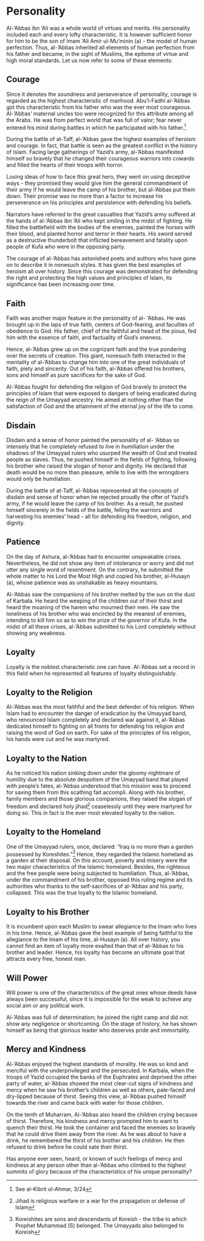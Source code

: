 Personality
===========

Al-’Abbas ibn ‘Ali was a whole world of virtues and merits. His
personality included each and every lofty characteristic. It is however
sufficient honor for him to be the son of Imam ‘Ali Amir ul-Mu’minin
(a) - the model of human perfection. Thus, al-’Abbas inherited all
elements of human perfection from his father and became, in the sight of
Muslims, the epitome of virtue and high moral standards. Let us now
refer to some of these elements:

Courage
-------

Since it denotes the soundness and perseverance of personality, courage
is regarded as the highest characteristic of manhood. Abu’l-Fadhl
al-’Abbas got this characteristic from his father who was the ever most
courageous. Al-’Abbas’ maternal uncles too were recognized for this
attribute among all the Arabs. He was from perfect world that was full
of valor; fear never entered his mind during battles in which he
participated with his father.[^1]

During the battle of at-Taff, al-’Abbas gave the highest examples of
heroism and courage. In fact, that battle is seen as the greatest
conflict in the history of Islam. Facing large gatherings of Yazid’s
army, al-’Abbas manifested himself so bravely that he changed their
courageous warriors into cowards and filled the hearts of their troops
with horror.

Losing ideas of how to face this great hero, they went on using
deceptive ways - they promised they would give him the general
commandment of their army if he would leave the camp of his brother, but
al-’Abbas put them down. Their promise was no more than a factor to
increase his perseverance on his principles and persistence with
defending his beliefs.

Narrators have referred to the great casualties that Yazid’s army
suffered at the hands of al-’Abbas ibn ‘Ali who kept smiling in the
midst of fighting. He filled the battlefield with the bodies of the
enemies, painted the horses with their blood, and planted horror and
terror in their hearts. His sword served as a destructive thunderbolt
that inflicted bereavement and fatality upon people of Kufa who were in
the opposing party.

The courage of al-’Abbas has astonished poets and authors who have gone
on to describe it in nonesuch styles. It has given the best examples of
heroism all over history. Since this courage was demonstrated for
defending the right and protecting the high values and principles of
Islam, its significance has been increasing over time.

Faith
-----

Faith was another major feature in the personality of al- ‘Abbas. He was
brought up in the laps of true faith, centers of God-fearing, and
faculties of obedience to God. His father, chief of the faithful and
head of the pious, fed him with the essence of faith, and factuality of
God’s oneness.

Hence, al-’Abbas grew up on the cognizant faith and the true pondering
over the secrets of creation. This giant, nonesuch faith interacted in
the mentality of al-’Abbas to change him into one of the great
individuals of faith, piety and sincerity. Out of his faith, al-’Abbas
offered his brothers, sons and himself as pure sacrifices for the sake
of God.

Al-’Abbas fought for defending the religion of God bravely to protect
the principles of Islam that were exposed to dangers of being eradicated
during the reign of the Umayyad ancestry. He aimed at nothing other than
the satisfaction of God and the attainment of the eternal joy of the
life to come.

Disdain
-------

Disdain and a sense of honor painted the personality of al- ‘Abbas so
intensely that he completely refused to live in humiliation under the
shadows of the Umayyad rulers who usurped the wealth of God and treated
people as slaves. Thus, he pushed himself in the fields of fighting,
following his brother who raised the slogan of honor and dignity. He
declared that death would be no more than pleasure, while to live with
the wrongdoers would only be humiliation.

During the battle of at-Taff, al-’Abbas represented all the concepts of
disdain and sense of honor when he rejected proudly the offer of Yazid’s
army, if he would leave the camp of his brother. As a result, he pushed
himself sincerely in the fields of the battle, felling the warriors and
harvesting his enemies’ head - all for defending his freedom, religion,
and dignity.

Patience
--------

On the day of Ashura, al-’Abbas had to encounter unspeakable crises.
Nevertheless, he did not show any item of intolerance or worry and did
not utter any single word of resentment. On the contrary, he submitted
the whole matter to his Lord the Most High and copied his brother,
al-Husayn (a), whose patience was as unshakable as heavy mountains.

Al-’Abbas saw the companions of his brother melted by the sun on the
dust of Karbala. He heard the weeping of the children out of their
thirst and heard the moaning of the harem who mourned their men. He saw
the loneliness of his brother who was encircled by the meanest of
enemies, intending to kill him so as to win the prize of the governor of
Kufa. In the midst of all these crises, al-’Abbas submitted to his Lord
completely without showing any weakness.

Loyalty
-------

Loyalty is the noblest characteristic one can have. Al-’Abbas set a
record in this field when he represented all features of loyalty
distinguishably.

Loyalty to the Religion
-----------------------

Al-’Abbas was the most faithful and the best defender of his religion.
When Islam had to encounter the danger of eradication by the Umayyad
band, who renounced Islam completely and declared war against it,
al-’Abbas dedicated himself to fighting on all fronts for defending his
religion and raising the word of God on earth. For sake of the
principles of his religion, his hands were cut and he was martyred.

Loyalty to the Nation
---------------------

As he noticed his nation sinking down under the gloomy nightmare of
humility due to the absolute despotism of the Umayyad band that played
with people’s fates, al-’Abbas understood that his mission was to
proceed for saving them from this scathing fait accompli. Along with his
brother, family members and those glorious companions, they raised the
slogan of freedom and declared holy jihad[^2] ceaselessly until they
were martyred for doing so. This in fact is the ever most elevated
loyalty to the nation.

Loyalty to the Homeland
-----------------------

One of the Umayyad rulers, once, declared: “Iraq is no more than a
garden possessed by Koreshites.”[^3] Hence, they regarded the Islamic
homeland as a garden at their disposal. On this account, poverty and
misery were the two major characteristics of the Islamic homeland.
Besides, the righteous and the free people were being subjected to
humiliation. Thus, al-’Abbas, under the commandment of his brother,
opposed this ruling regime and its authorities who thanks to the
self-sacrifices of al-’Abbas and his party, collapsed. This was the true
loyalty to the Islamic homeland.

Loyalty to his Brother
----------------------

It is incumbent upon each Muslim to swear allegiance to the Imam who
lives in his time. Hence, al-’Abbas gave the best example of being
faithful to the allegiance to the Imam of his time, al-Husayn (a). All
over history, you cannot find an item of loyalty more exalted than that
of al-’Abbas to his brother and leader. Hence, his loyalty has become an
ultimate goal that attracts every free, honest man.

Will Power
----------

Will power is one of the characteristics of the great ones whose deeds
have always been successful, since it is impossible for the weak to
achieve any social aim or any political work.

Al-’Abbas was full of determination; he joined the right camp and did
not show any negligence or shortcoming. On the stage of history, he has
shown himself as being that glorious leader who deserves pride and
immortality.

Mercy and Kindness
------------------

Al-’Abbas enjoyed the highest standards of morality. He was so kind and
merciful with the underprivileged and the persecuted. In Karbala, when
the troops of Yazid occupied the banks of the Euphrates and deprived the
other party of water, al-’Abbas showed the most clear-cut signs of
kindness and mercy when he saw his brother’s children as well as others,
pale-faced and dry-lipped because of thirst. Seeing this view, al-’Abbas
pushed himself towards the river and came back with water for those
children.

On the tenth of Muharram, Al-’Abbas also heard the children crying
because of thirst. Therefore, his kindness and mercy prompted him to
want to quench their thirst. He took the container and faced the enemies
so bravely that he could drive them away from the river. As he was about
to have a drink, he remembered the thirst of his brother and his
children. He then refused to drink before he could sate their thirst.

Has anyone ever seen, heard, or known of such feelings of mercy and
kindness at any person other than al-’Abbas who climbed to the highest
summits of glory because of the characteristics of his unique
personality?

[^1]: See al-Kibrit ul-Ahmar, 3/24

[^2]: Jihad is religious warfare or a war for the propagation or defense
of Islam

[^3]: Koreishites are sons and descendants of Koreish - the tribe to
which Prophet Muhammad (S) belonged. The Umayyads also belonged to
Koreish


